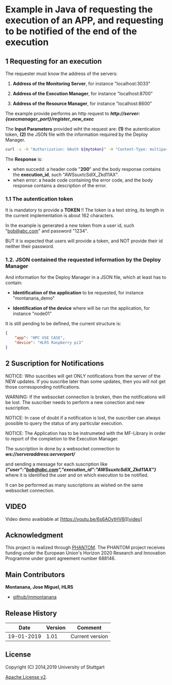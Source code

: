# Example in Java of requesting the execution of an APP, and requesting to be notified of the end of the execution





## 1 Requesting for an execution

The requester must know the address of the servers:

1. **Address of the Monitoring Server**, for instance "localhost:3033"

2. **Address of the Execution Manager**, for instance "localhost:8700"

3. **Address of the Resource Manager**, for instance  "localhost:8600"

The example provide performs an http request to ***http://${server}:${execmanager_port}/register_new_exec***

The **Input Parameters** provided wiht the request are: **(1)** the autentication token, **(2)** the JSON file with the information required by the Deploy Manager.

```bash
curl -s -H "Authorization: OAuth ${mytoken}" -H "Content-Type: multipart/form-data" -XPOST -F "UploadJSON=@start_exec.json" http://${server}:${execmanager_port}/register_new_exec;
```

The **Response** is:

* when succedd: a header code "**200**" and the body response contains the **execution_id**, such "AWSsuxtcSdlX_Zkd11AX".
* when error: a heade code containing the error code, and the body response contains a description of the error.

### 1.1 The autentication token

   It is mandatory to provide a **TOKEN** !!  The token is a text string, its length in the current implementation is about 162 characters.

   In the example is generated a new token from a user id, such "bob@abc.com" and password "1234".

   BUT it is expected that users will provide a token, and NOT provide their id neither their password.


### 1.2. JSON contained the requested information by the Deploy Manager

And information for the Deploy Manager in a JSON file, which at least has to contain:

   * **Identification of the application** to be requested, for instance "montanana_demo"

   * **Identification of the device** where will be run the application, for instance "node01"
   
   
It is still pending to be defined, the current structure is:

```json
{
	"app": "HPC USE CASE",
	"device": "HLRS Raspberry pi3"
}
```

## 2 Suscription for Notifications

NOTICE: Who suscribes will get ONLY notifications from the server of the NEW updates. If you suscribe later than some updates, then you will not get those corressponding notifications.

WARNING: If the websocket connection is broken, then the notifications will be lost. The suscriber needs to perform a new conection and new suscription.

NOTICE: In case of doubt if a notification is lost, the suscriber can always possible to query the status of any particular execution.

NOTICE: The Application has to be instrumeted with the MF-Library in order to report of the completion to the Execution Manager.

The suscription in done by a websocket connection to ***ws://serveraddress:serverport/***

and sending a message for each suscription like ***{"user":"bob@abc.com","execution_id":"AWSsuxtcSdlX_Zkd11AX"}***
where it is identified the user and on which execution to be notified.

It can be performed as many suscriptions as wished on the same websocket connection.


## VIDEO

Video demo avaiblable at  [https://youtu.be/6s6AOytHV6I][video]


 

## Acknowledgment
This project is realized through [PHANTOM][phantom].
The PHANTOM project receives funding under the European Union's Horizon 2020 Research and Innovation Programme under grant agreement number 688146.




## Main Contributors
 
**Montanana, Jose Miguel, HLRS**
+ [github/jmmontanana](https://github.com/jmmontanana)
 


## Release History

| Date        | Version | Comment          |
| ----------- | ------- | ---------------- |
| 19-01-2019  | 1.01     | Current version  |

## License
Copyright (C) 2014,2019 University of Stuttgart

[Apache License v2](LICENSE).
 
[video]: https://youtu.be/6s6AOytHV6I
[phantom]: http://www.phantom-project.org

